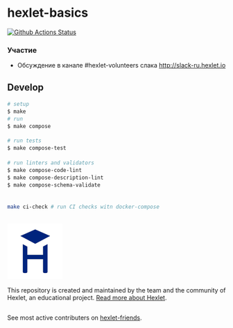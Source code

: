 # hexlet-basics

[![Github Actions Status](../../workflows/Docker/badge.svg)](../../actions)

### Участие

* Обсуждение в канале #hexlet-volunteers слака http://slack-ru.hexlet.io

## Develop

```sh
# setup
$ make
# run
$ make compose

# run tests
$ make compose-test

# run linters and validators
$ make compose-code-lint
$ make compose-description-lint
$ make compose-schema-validate


make ci-check # run CI checks witn docker-compose
```

##
[![Hexlet Ltd. logo](https://raw.githubusercontent.com/Hexlet/assets/master/images/hexlet_logo128.png)](https://hexlet.io/pages/about?utm_source=github&utm_medium=link&utm_campaign=exercises-go)

This repository is created and maintained by the team and the community of Hexlet, an educational project. [Read more about Hexlet](https://hexlet.io/pages/about?utm_source=github&utm_medium=link&utm_campaign=exercises-go).
##

See most active contributers on [hexlet-friends](https://friends.hexlet.io/).
